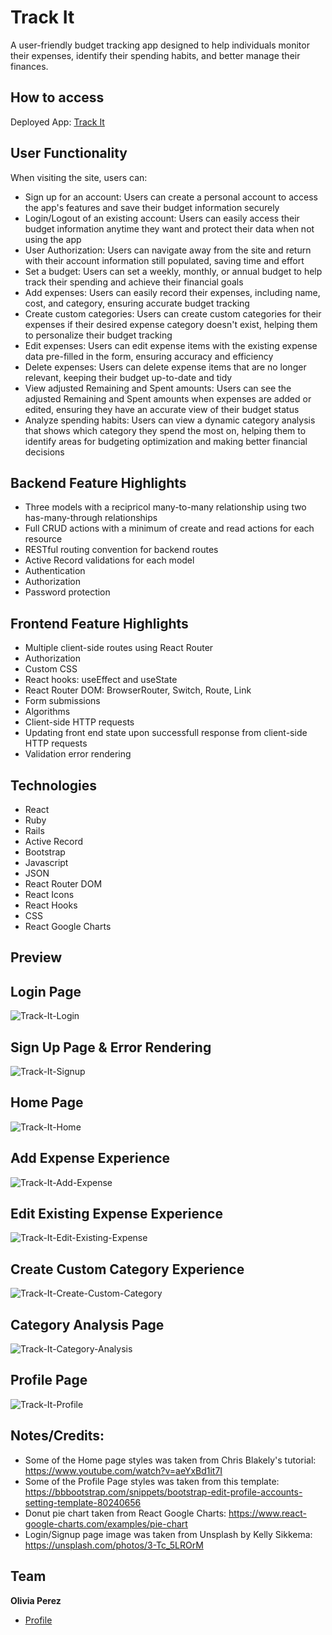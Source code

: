 # Track It
A user-friendly budget tracking app designed to help individuals monitor their expenses, identify their spending habits, and better manage their finances.

## How to access
Deployed App: <a href="https://budget-tracker-app-qwza.onrender.com/users/new">Track It</a>

## User Functionality

When visiting the site, users can:

- Sign up for an account: Users can create a personal account to access the app's features and save their budget information securely
- Login/Logout of an existing account: Users can easily access their budget information anytime they want and protect their data when not using the app
- User Authorization: Users can navigate away from the site and return with their account information still populated, saving time and effort
- Set a budget: Users can set a weekly, monthly, or annual budget to help track their spending and achieve their financial goals
- Add expenses: Users can easily record their expenses, including name, cost, and category, ensuring accurate budget tracking
- Create custom categories: Users can create custom categories for their expenses if their desired expense category doesn't exist, helping them to personalize their budget tracking
- Edit expenses: Users can edit expense items with the existing expense data pre-filled in the form, ensuring accuracy and efficiency
- Delete expenses: Users can delete expense items that are no longer relevant, keeping their budget up-to-date and tidy 
- View adjusted Remaining and Spent amounts: Users can see the adjusted Remaining and Spent amounts when expenses are added or edited, ensuring they have an accurate view of their budget status 
- Analyze spending habits: Users can view a dynamic category analysis that shows which category they spend the most on, helping them to identify areas for budgeting optimization and making better financial decisions

## Backend Feature Highlights
- Three models with a recipricol many-to-many relationship using two has-many-through relationships
- Full CRUD actions with a minimum of create and read actions for each resource
- RESTful routing convention for backend routes
- Active Record validations for each model
- Authentication
- Authorization 
- Password protection


## Frontend Feature Highlights
- Multiple client-side routes using React Router
- Authorization
- Custom CSS
- React hooks: useEffect and useState
- React Router DOM: BrowserRouter, Switch, Route, Link
- Form submissions
- Algorithms
- Client-side HTTP requests
- Updating front end state upon successfull response from client-side HTTP requests
- Validation error rendering

## Technologies

- React
- Ruby
- Rails 
- Active Record
- Bootstrap 
- Javascript
- JSON
- React Router DOM
- React Icons
- React Hooks
- CSS
- React Google Charts 

## Preview
## Login Page
![Track-It-Login](/readme-images/Login.png)

## Sign Up Page & Error Rendering 
![Track-It-Signup](/readme-images/Signup.png)

## Home Page
![Track-It-Home](/readme-images/Home.png)

## Add Expense Experience
![Track-It-Add-Expense](/readme-images/Add_Expense.png)

## Edit Existing Expense Experience
![Track-It-Edit-Existing-Expense](/readme-images/Edit_Existing_Expense.png)

## Create Custom Category Experience
![Track-It-Create-Custom-Category](/readme-images/Create_Custom_Category.png)

## Category Analysis Page
![Track-It-Category-Analysis](/readme-images/Category_Analysis.png)

## Profile Page
![Track-It-Profile](/readme-images/Profile.png)


## Notes/Credits:
- Some of the Home page styles was taken from  Chris Blakely's tutorial: https://www.youtube.com/watch?v=aeYxBd1it7I 
- Some of the Profile Page styles was taken from this template: https://bbbootstrap.com/snippets/bootstrap-edit-profile-accounts-setting-template-80240656 
- Donut pie chart taken from React Google Charts: https://www.react-google-charts.com/examples/pie-chart 
- Login/Signup page image was taken from Unsplash by Kelly Sikkema: https://unsplash.com/photos/3-Tc_5LROrM 

## Team

**Olivia Perez**

- [Profile](https://github.com/opierez)
